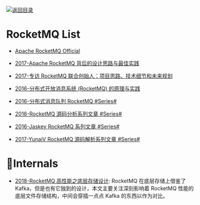 [![返回目录](https://user-images.githubusercontent.com/5803001/38079637-ff0abcf0-3371-11e8-9b76-ad651620afc7.jpg)](https://github.com/wxyyxc1992/Awesome-Lists)

# RocketMQ List

- [Apache RocketMQ Official](https://rocketmq.incubator.apache.org/docs/quick-start/)

- [2017-Apache RocketMQ 背后的设计思路与最佳实践](http://jm.taobao.org/2017/03/09/20170309/)

- [2017-专访 RocketMQ 联合创始人：项目思路、技术细节和未来规划](http://www.infoq.com/cn/news/2017/02/RocketMQ-future-idea)

- [2016-分布式开放消息系统 (RocketMQ) 的原理与实践](http://www.jianshu.com/p/453c6e7ff81c)

- [2016-分布式消息队列 RocketMQ #Series#](http://blog.csdn.net/chunlongyu/article/category/6638499)

- [2016-RocketMQ 源码分析系列文章 #Series#](http://blog.csdn.net/a417930422/article/category/6423649)

- [2016-Jaskey RocketMQ 系列文章 #Series#](http://jaskey.github.io/blog/2016/12/15/rocketmq-concept/)

- [2017-YunaiV RocketMQ 源码解析系列文章 #Series#](https://github.com/YunaiV/Blog/tree/master/RocketMQ)

# Internals

- [2018-RocketMQ 高性能之底层存储设计](https://www.jianshu.com/p/d06e9bc6c463): RocketMQ 在底层存储上借鉴了 Kafka，但是也有它独到的设计，本文主要关注深刻影响着 RocketMQ 性能的底层文件存储结构，中间会穿插一点点 Kafka 的东西以作为对比。

